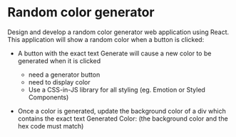 # Random color generator

Design and develop a random color generator web application using React. This application will show a random color when a button is clicked:

- A button with the exact text Generate will cause a new color to be generated when it is clicked
  - need a generator button 
  - need to display color
  - Use a CSS-in-JS library for all styling (eg. Emotion or Styled Components)
  
- Once a color is generated, update the background color of a div which contains the exact text Generated Color: <background color hex code> (the background color and the hex code must match)
